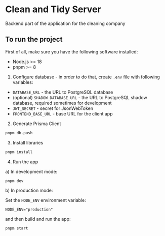 # Clean and Tidy Server

Backend part of the application for the cleaning company

## To run the project

First of all, make sure you have the following software installed:
- Node.js >= 18
- pnpm >= 8


1. Configure database - in order to do that, create `.env` file with following variables:
- `DATABASE_URL` - the URL to PostgreSQL database
- (optional) `SHADOW_DATABASE_URL` - the URL to PostgreSQL shadow database, required sometimes for development
- `JWT_SECRET` - secret for JsonWebToken
- `FRONTEND_BASE_URL` - base URL for the client app

2. Generate Prisma Client
```bash
pnpm db-push
```

3. Install libraries

```bash
pnpm install
```

4. Run the app

a) In development mode:

```bash
pnpm dev
```

b) In production mode:

Set the `NODE_ENV` environment variable:

```
NODE_ENV="production"
```

and then build and run the app:

```bash
pnpm start
```



